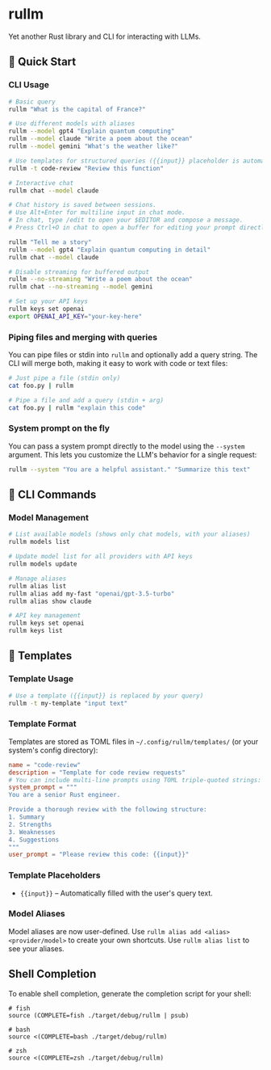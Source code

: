 # rullm

Yet another Rust library and CLI for interacting with LLMs.

## 🚀 Quick Start

### CLI Usage

```bash
# Basic query
rullm "What is the capital of France?"

# Use different models with aliases
rullm --model gpt4 "Explain quantum computing"
rullm --model claude "Write a poem about the ocean"
rullm --model gemini "What's the weather like?"

# Use templates for structured queries ({{input}} placeholder is automatically filled)
rullm -t code-review "Review this function"

# Interactive chat
rullm chat --model claude

# Chat history is saved between sessions.
# Use Alt+Enter for multiline input in chat mode.
# In chat, type /edit to open your $EDITOR and compose a message.
# Press Ctrl+O in chat to open a buffer for editing your prompt directly.

rullm "Tell me a story"
rullm --model gpt4 "Explain quantum computing in detail"
rullm chat --model claude

# Disable streaming for buffered output
rullm --no-streaming "Write a poem about the ocean"
rullm chat --no-streaming --model gemini

# Set up your API keys
rullm keys set openai
export OPENAI_API_KEY="your-key-here"
```

### Piping files and merging with queries

You can pipe files or stdin into `rullm` and optionally add a query string. The CLI will merge both, making it easy to work with code or text files:

```bash
# Just pipe a file (stdin only)
cat foo.py | rullm

# Pipe a file and add a query (stdin + arg)
cat foo.py | rullm "explain this code"
```

### System prompt on the fly

You can pass a system prompt directly to the model using the `--system` argument. This lets you customize the LLM's behavior for a single request:

```bash
rullm --system "You are a helpful assistant." "Summarize this text"
```
## 🔧 CLI Commands

### Model Management

```bash
# List available models (shows only chat models, with your aliases)
rullm models list

# Update model list for all providers with API keys
rullm models update

# Manage aliases
rullm alias list
rullm alias add my-fast "openai/gpt-3.5-turbo"
rullm alias show claude

# API key management
rullm keys set openai
rullm keys list
```

## 📝 Templates

### Template Usage

```bash
# Use a template ({{input}} is replaced by your query)
rullm -t my-template "input text"
```

### Template Format

Templates are stored as TOML files in `~/.config/rullm/templates/` (or your system's config directory):

```toml
name = "code-review"
description = "Template for code review requests"
# You can include multi-line prompts using TOML triple-quoted strings:
system_prompt = """
You are a senior Rust engineer.

Provide a thorough review with the following structure:
1. Summary
2. Strengths
3. Weaknesses
4. Suggestions
"""
user_prompt = "Please review this code: {{input}}"
```

### Template Placeholders

- `{{input}}` – Automatically filled with the user's query text.

### Model Aliases

Model aliases are now user-defined. Use `rullm alias add <alias> <provider/model>` to create your own shortcuts. Use `rullm alias list` to see your aliases.

## Shell Completion

To enable shell completion, generate the completion script for your shell:

```shell
# fish
source (COMPLETE=fish ./target/debug/rullm | psub)

# bash
source <(COMPLETE=bash ./target/debug/rullm)

# zsh
source <(COMPLETE=zsh ./target/debug/rullm)
```